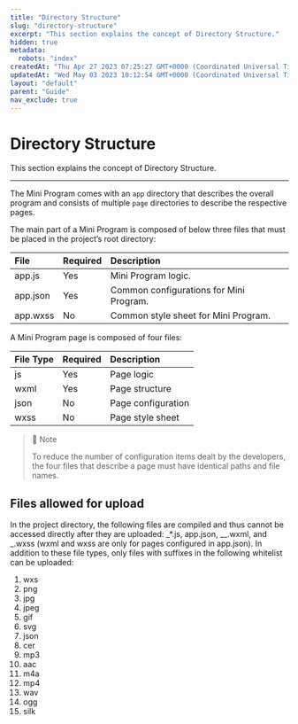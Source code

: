 ```yaml
---
title: "Directory Structure"
slug: "directory-structure"
excerpt: "This section explains the concept of Directory Structure."
hidden: true
metadata: 
  robots: "index"
createdAt: "Thu Apr 27 2023 07:25:27 GMT+0000 (Coordinated Universal Time)"
updatedAt: "Wed May 03 2023 10:12:54 GMT+0000 (Coordinated Universal Time)"
layout: "default"
parent: "Guide"
nav_exclude: true
---
```

# Directory Structure 
This section explains the concept of Directory Structure.
*** 
The Mini Program comes with an `app` directory that describes the overall program and consists of multiple `page` directories to describe the respective pages.

The main part of a Mini Program is composed of below three files that must be placed in the project’s root directory:

| File     | Required | Description                             |
| :------- | :------- | :-------------------------------------- |
| app.js   | Yes      | Mini Program logic.                     |
| app.json | Yes      | Common configurations for Mini Program. |
| app.wxss | No       | Common style sheet for Mini Program.    |

A Mini Program page is composed of four files:

| File Type | Required | Description        |
| :-------- | :------- | :----------------- |
| js        | Yes      | Page logic         |
| wxml      | Yes      | Page structure     |
| json      | No       | Page configuration |
| wxss      | No       | Page style sheet   |

> 📘 Note
> 
> To reduce the number of configuration items dealt by the developers, the four files that describe a page must have identical paths and file names.

## Files allowed for upload

In the project directory, the following files are compiled and thus cannot be accessed directly after they are uploaded: _\*.js, app.json, \_\_.wxml, and _.wxss (wxml and wxss are only for pages configured in app.json). In addition to these file types, only files with suffixes in the following whitelist can be uploaded:

1. wxs
2. png
3. jpg
4. jpeg
5. gif
6. svg
7. json
8. cer
9. mp3
10. aac
11. m4a
12. mp4
13. wav
14. ogg
15. silk
